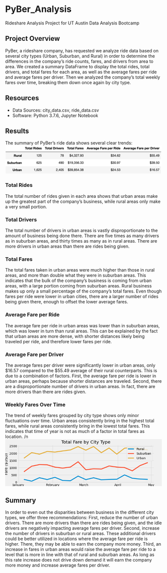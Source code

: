 # PyBer_Analysis
Rideshare Analysis Project for UT Austin Data Analysis Bootcamp

## Project Overview
PyBer, a rideshare company, has requested we analyze ride data based on several city types (Urban, Suburban, and Rural) in order to determine the differences in the company’s ride counts, fares, and drivers from area to area. We created a summary DataFrame to display the total rides, total drivers, and total fares for each area, as well as the average fares per ride and average fares per driver. Then we analyzed the company’s total weekly fares over time, breaking them down once again by city type.

## Resources
- Data Sources: city_data.csv, ride_data.csv
- Software: Python 3.7.6, Jupyter Notebook

## Results
The summary of PyBer’s ride data shows several clear trends:
![PyBer Summary](Analysis/pyber_summary.png)

### Total Rides
The total number of rides given in each area shows that urban areas make up the greatest part of the company’s business, while rural areas only make a very small portion.

### Total Drivers
The total number of drivers in urban areas is vastly disproportionate to the amount of business being done there. There are five times as many drivers as in suburban areas, and thirty times as many as in rural areas. There are more drivers in urban areas than there are rides being given.

### Total Fares
The total fares taken in urban areas were much higher than those in rural areas, and more than double what they were in suburban areas. This indicates that the bulk of the company’s business is coming from urban areas, with a large portion coming from suburban areas. Rural business makes up only a small percentage of the company’s total fares. Even though fares per ride were lower in urban cities, there are a larger number of rides being given there, enough to offset the lower average fares.

### Average Fare per Ride
The average fare per ride in urban areas was lower than in suburban areas, which was lower in turn than rural areas. This can be explained by the fact that urban areas are more dense, with shorter distances likely being traveled per ride, and therefore lower fares per ride.

### Average Fare per Driver
The average fares per driver were significantly lower in urban areas, only $16.57 compared to the $55.49 average of their rural counterparts. This is due to a combination of factors. First, the average fare per ride is lower in urban areas, perhaps because shorter distances are traveled. Second, there are a disproportionate number of drivers in urban areas. In fact, there are more drivers than there are rides given.

### Weekly Fares Over Time
The trend of weekly fares grouped by city type shows only minor fluctuations over time. Urban areas consistently bring in the highest total fares, while rural areas consistently bring in the lowest total fares. This indicates that time of year is not as much of a factor in total fares as location. /n
![Weekly Fares by City Type](Analysis/weeklyFares_by_cityType.png)


## Summary 
In order to even out the disparities between business in the different city types, we offer three recommendations:
First, reduce the number of urban drivers. There are more drivers than there are rides being given, and the idle drivers are negatively impacting average fares per driver. Second, increase the number of drivers in suburban or rural areas. These additional drivers could be better utilized in locations where the average fare per ride is higher. There, they may be able to earn the company more money.
Third, an increase in fares in urban areas would raise the average fare per ride to a level that is more in line with that of rural and suburban areas. As long as this rate increase does not drive down demand it will earn the company more money and increase average fares per driver.
